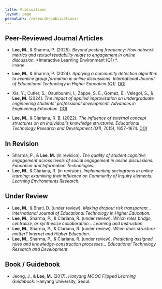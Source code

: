 ```yaml
---
title: Publications
layout: page
permalink: /research/publications/
---
```


## Peer-Reviewed Journal Articles
- **Lee, M.**, & Sharma, P. (2025). *Beyond posting frequency: How network metrics and textual readability relate to engagement in online discussion.* *Interactive Learning Environment (Q1) *. <img width="468" height="13" alt="image" src="https://github.com/user-attachments/assets/0ba9b0ac-240b-498a-bda8-e7eb575173a9" />


- **Lee, M.**, & Sharma, P. (2024). *Applying a community detection algorithm to examine group formation in online discussions.* *International Journal of Educational Technology in Higher Education (Q1).* [DOI](https://doi.org/10.1186/s41239-024-00495-w)
- Xia, Y., Cutler, S., Osunbunmi, I., Zappe, S. E., Gomez, E., Velegol, S., & **Lee, M.** (2024). *The impact of applied improvisation on undergraduate engineering students’ professional development.* *Advances in Engineering Education.* [DOI](https://doi.org/10.18260/3-1-1153-36069)
- **Lee, M.**, & Clariana, R. B. (2022). *The influence of external concept structures on an individual’s knowledge structures.* *Educational Technology Research and Development (Q1),* 70(5), 1657–1674. [DOI](http://dx.doi.org/10.1007/s11423-022-10144-6)

## In Revision
- Sharma, P., & **Lee, M.** (in revision). *The quality of student cognitive engagement across levels of social engagement in online discussions.* *Education and Information Technologies.*
- **Lee, M.**, & Clariana, R. (in revision). *Implementing sociograms in online learning: examining their influence on Community of Inquiry elements.* *Learning Environments Research.*

## Under Review
- **Lee, M.**, & Bhati, D. (under review). *Making dropout risk transparent…* *International Journal of Educational Technology in Higher Education.*
- **Lee, M.**, Sharma, P., & Clariana, R. (under review). *Which roles bridge, centralize, or synthesize collaboration…* *Learning and Instruction.*
- **Lee, M.**, Sharma, P., & Clariana, R. (under review). *When does structure matter?* *Internet and Higher Education.*
- **Lee, M.**, Sharma, P., & Clariana, R. (under review). *Predicting assigned roles and knowledge-construction processes…* *Educational Technology Research and Development.*

## Book / Guidebook
- Jeong, J., & **Lee, M.** (2017). *Hanyang MOOC Flipped Learning Guidebook.* Hanyang University, Seoul.
